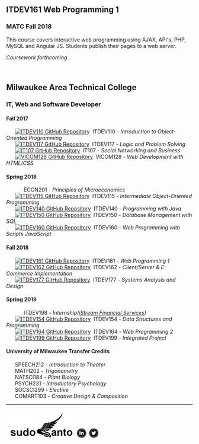 ITDEV161 Web Programming 1
------
### MATC Fall 2018

This course covers interactive web programming using AJAX, API's, PHP, MySQL and Angular JS.  Students publish their pages to a web server.

*Coursework forthcoming.*

<br/>

Milwaukee Area Technical College
------
### IT, Web and Software Developer
#### Fall 2017
&nbsp;&nbsp;&nbsp;&nbsp;&nbsp;&nbsp;[<img src="https://github.com/favicon.ico" alt="ITDEV110 GitHub Repository" width="18" height="18">](https://github.com/sudoSanto/ITDEV110-Intro-to-Object-Oriented-Programming "ITDEV110 GitHub Repository")&nbsp;
ITDEV110 - *Introduction to Object-Oriented Programming*\
&nbsp;&nbsp;&nbsp;&nbsp;&nbsp;&nbsp;[<img src="https://github.com/favicon.ico" alt="ITDEV117 GitHub Repository" width="18" height="18">](https://github.com/sudoSanto/ITDEV117-Logic-and-Problem-Solving "ITDEV117 GitHub Repository")&nbsp;
ITDEV117 - *Logic and Problem Solving*\
&nbsp;&nbsp;&nbsp;&nbsp;&nbsp;&nbsp;[<img src="https://github.com/favicon.ico" alt="IT107 GitHub Repository" width="18" height="18">](https://github.com/sudoSanto/IT107-Social-Networking-and-Business "IT107 GitHub Repository")&nbsp;
IT107 - *Social Networking and Business*\
&nbsp;&nbsp;&nbsp;&nbsp;&nbsp;&nbsp;[<img src="https://github.com/favicon.ico" alt="VICOM128 GitHub Repository" width="18" height="18">](https://github.com/sudoSanto/VICOM128-Web-Development-with-HTML-CSS "VICOM128 GitHub Repository")&nbsp;
VICOM128 - *Web Development with HTML/CSS*

#### Spring 2018
&nbsp;&nbsp;&nbsp;&nbsp;&nbsp;&nbsp;&nbsp;&nbsp;&nbsp;&nbsp;&nbsp;&nbsp;ECON201 - *Principles of Microeconomics*\
&nbsp;&nbsp;&nbsp;&nbsp;&nbsp;&nbsp;[<img src="https://github.com/favicon.ico" alt="ITDEV115 GitHub Repository" width="18" height="18">](https://github.com/sudoSanto/ITDEV115-Intermediate-Object-Oriented-Programming "ITDEV115 GitHub Repository")&nbsp;
ITDEV115 - *Intermediate Object-Oriented Programming*\
&nbsp;&nbsp;&nbsp;&nbsp;&nbsp;&nbsp;[<img src="https://github.com/favicon.ico" alt="ITDEV140 GitHub Repository" width="18" height="18">](https://github.com/sudoSanto/ITDEV140-Programming-with-Java "ITDEV140 GitHub Repository")&nbsp;
ITDEV140 - *Programming with Java*\
&nbsp;&nbsp;&nbsp;&nbsp;&nbsp;&nbsp;[<img src="https://github.com/favicon.ico" alt="ITDEV150 GitHub Repository" width="18" height="18">](https://github.com/sudoSanto/ITDEV150-Database-Management-with-SQL "ITDEV150 GitHub Repository")&nbsp;
ITDEV150 - *Database Management with SQL*\
&nbsp;&nbsp;&nbsp;&nbsp;&nbsp;&nbsp;[<img src="https://github.com/favicon.ico" alt="ITDEV160 GitHub Repository" width="18" height="18">](https://github.com/sudoSanto/ITDEV160-Web-Programming-With-Scripts-JavaScript "ITDEV160 GitHub Repository")&nbsp;
ITDEV160 - *Web Programming with Scripts JavaScript*

#### Fall 2018
&nbsp;&nbsp;&nbsp;&nbsp;&nbsp;&nbsp;[<img src="https://github.com/favicon.ico" alt="ITDEV161 GitHub Repository" width="18" height="18">](https://github.com/sudoSanto/ITDEV161-Web-Programming-1 "ITDEV161 GitHub Repository")&nbsp;
ITDEV161 - *Web Programming 1*\
&nbsp;&nbsp;&nbsp;&nbsp;&nbsp;&nbsp;[<img src="https://github.com/favicon.ico" alt="ITDEV162 GitHub Repository" width="18" height="18">](https://github.com/sudoSanto/ITDEV162-Client-Server-and-E-Commerce-Implementation "ITDEV162 GitHub Repository")&nbsp;
ITDEV162 - *Client/Server & E-Commerce Implementation*\
&nbsp;&nbsp;&nbsp;&nbsp;&nbsp;&nbsp;[<img src="https://github.com/favicon.ico" alt="ITDEV177 GitHub Repository" width="18" height="18">](https://github.com/sudoSanto/ITDEV177-Systems-Analysis-and-Design "ITDEV177 GitHub Repository")&nbsp;
ITDEV177 - *Systems Analysis and Design*

#### Spring 2019
&nbsp;&nbsp;&nbsp;&nbsp;&nbsp;&nbsp;&nbsp;&nbsp;&nbsp;&nbsp;&nbsp;&nbsp;ITDEV198 - *Internship([iStream Financial Services](https://www.istreamfs.com/ "iStream Financial Services"))*\
&nbsp;&nbsp;&nbsp;&nbsp;&nbsp;&nbsp;[<img src="https://github.com/favicon.ico" alt="ITDEV154 GitHub Repository" width="18" height="18">](https://github.com/sudoSanto/ITDEV154-Data-Structures-and-Programming "ITDEV154 GitHub Repository")&nbsp;
ITDEV154 - *Data Structures and Programming*\
&nbsp;&nbsp;&nbsp;&nbsp;&nbsp;&nbsp;[<img src="https://github.com/favicon.ico" alt="ITDEV164 GitHub Repository" width="18" height="18">](https://github.com/sudoSanto/ITDEV164-Web-Programming-2 "ITDEV164 GitHub Repository")&nbsp;
ITDEV164 - *Web Programming 2*\
&nbsp;&nbsp;&nbsp;&nbsp;&nbsp;&nbsp;[<img src="https://github.com/favicon.ico" alt="ITDEV199 GitHub Repository" width="18" height="18">](https://github.com/sudoSanto/ITDEV199-Integrated-Project "ITDEV199 GitHub Repository")&nbsp;
ITDEV199 - *Integrated Project*

#### University of Milwaukee Transfer Credits
&nbsp;&nbsp;&nbsp;&nbsp;&nbsp;&nbsp;SPEECH212 - *Introduction to Theater*\
&nbsp;&nbsp;&nbsp;&nbsp;&nbsp;&nbsp;MATH202 - *Trigonometry*\
&nbsp;&nbsp;&nbsp;&nbsp;&nbsp;&nbsp;NATSCI184 - *Plant Biology*\
&nbsp;&nbsp;&nbsp;&nbsp;&nbsp;&nbsp;PSYCH231 - *Introductory Psychology*\
&nbsp;&nbsp;&nbsp;&nbsp;&nbsp;&nbsp;SOCSCI299 - *Elective*\
&nbsp;&nbsp;&nbsp;&nbsp;&nbsp;&nbsp;COMART103 - *Creative Design & Composition*

---
[<img src="https://github.com/sudoSanto/sudoSantoMedia/blob/master/sudoSantoLogoFull.png" alt="Portfolio" height="75">](https://sudosanto.github.io/ "Portfolio")
[<img src="https://github.com/sudoSanto/sudoSantoMedia/blob/master/linkedInIconL.png" alt="LinkedIn" width="25" height="25">](https://www.linkedin.com/in/matthew-j-dalsanto/ "LinkedIn")&nbsp;
[<img src="https://github.com/sudoSanto/sudoSantoMedia/blob/master/twitterIconL.png" alt="@sudoSanto" width="25" height="25">](https://twitter.com/sudoSanto "@sudoSanto")&nbsp;
